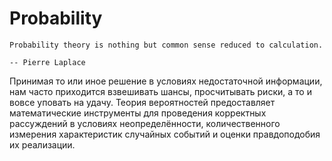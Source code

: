 # Probability

```{epigraph}
Probability theory is nothing but common sense reduced to calculation.

-- Pierre Laplace
```

Принимая то или иное решение в условиях недостаточной информации, нам часто приходится взвешивать шансы, просчитывать риски, а то и вовсе уповать на удачу. Теория вероятностей предоставляет математические инструменты для проведения корректных рассуждений в условиях неопределённости, количественного измерения характеристик случайных событий и оценки правдоподобия их реализации.
